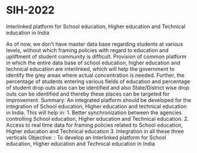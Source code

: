 # SIH-2022
Interlinked platform for School education, Higher education and Technical education in India

As of now, we don’t have master data base regarding students at various levels, without which framing policies with regard to education and upliftment of student community is difficult. Provision of common platform in which the entire data base of school education, higher education and technical education are interlinked, which will help the government to identify the grey areas where actual concentration is needed. Further, the percentage of students entering various fields of education and percentage of student drop outs also can be identified and also State/District wise drop outs can be identified and thereby these places can be targeted for improvement. Summary: An integrated platform should be developed for the integration of School education, Higher education and technical education in India. This will help in: 1. Better synchronization between the agencies controlling School education, Higher education and Technical education. 2. Access to real time data for framing policies related to School education, Higher education and Technical education 3. Integration in all these three verticals Objective: : To develop an Interlinked platform for School education, Higher education and Technical education in India
